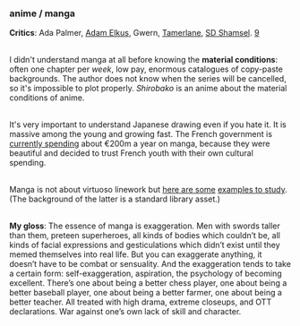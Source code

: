 <div class="accordion">
	<h3>anime / manga</h3>
	<div>

<b>Critics</b>: Ada Palmer, <a href="{{ae}}">Adam Elkus</a>, Gwern, <a href="{{tam}}">Tamerlane</a>, <a href="{{og}}">SD Shamsel</a>. <a href="#fn:9" id="fnref:9">9</a><br><br>

I didn't understand manga at all before knowing the <b>material conditions</b>: often one chapter per <i>week</i>, low pay, enormous catalogues of copy-paste backgrounds. The author does not know when the series will be cancelled, so it's impossible to plot properly. <i>Shirobako</i> is an anime about the material conditions of anime.<br><br>

It's very important to understand Japanese drawing even if you hate it. It is massive among the young and growing fast. The French government is <a href="{{french}}">currently spending</a> about €200m a year on manga, because they were beautiful and decided to trust French youth with their own cultural spending.<br><br>

<!-- $900 to buy One Piece -->

Manga is not about virtuoso linework but <a href="/img/cultural/mush.jpg">here are some</a> <a href="/img/cultural/ito.jpg">examples to study</a>. (The background of the latter is a standard library asset.)<br><br>

<b>My gloss</b>: The essence of manga is exaggeration. Men with swords taller than them, preteen superheroes, all kinds of bodies which couldn’t be, all kinds of facial expressions and gesticulations which didn’t exist until they memed themselves into real life. But you can exaggerate anything, it doesn’t have to be combat or sensuality. And the exaggeration tends to take a certain form: self-exaggeration, aspiration, the psychology of becoming excellent. There’s one about being a better chess player, one about being a better baseball player, one about being a better farmer, one about being a better teacher. All treated with high drama, extreme closeups, and OTT declarations. War against one’s own lack of skill and character. 

<!-- So there is nothing inherently surprising about e.g. <i>Barakamon</i>, an exaggerated portrayal of a disgraced calligrapher and his attempt to personalise his art. -->

<!-- Formulaic, exaggerated (and isn't realism superior?) -->

</div>
</div>